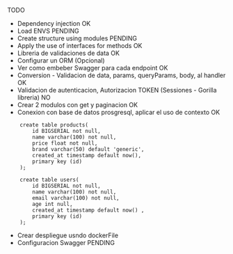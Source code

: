TODO
- Dependency injection OK
- Load ENVS PENDING
- Create structure using modules PENDING
- Apply the use of interfaces for methods OK
- Libreria de validaciones de data OK
- Configurar un ORM (Opcional)
- Ver como embeber Swagger para cada endpoint OK
- Conversion - Validacion de data, params, queryParams, body, al handler OK
- Validacion de autenticacion, Autorizacion TOKEN (Sessiones - Gorilla libreria) NO
- Crear 2 modulos con get y paginacion OK
- Conexion con base de datos prosgresql, aplicar el uso de contexto OK
```
    create table products(
        id BIGSERIAL not null,
        name varchar(100) not null,
        price float not null,
        brand varchar(50) default 'generic',
        created_at timestamp default now(),
        primary key (id)
    );

    create table users(
        id BIGSERIAL not null,
        name varchar(100) not null,
        email varchar(100) not null,
        age int null,
        created_at timestamp default now() ,
        primary key (id)
    );
```
- Crear despliegue usndo dockerFile
- Configuracion Swagger PENDING

